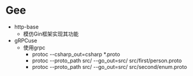 # Gee
- http-base 
  - 模仿Gin框架实现其功能
- gRPCuse 
  - 使用grpc
    - protoc --csharp_out=csharp *.proto
    - protoc --proto_path src/ --go_out=src/ src/first/person.proto 
    - protoc --proto_path src/ --go_out=src/ src/second/enum.proto 

